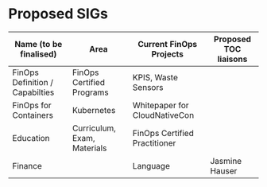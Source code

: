 # Proposed SIGs

| Name (to be finalised)  | Area        | Current FinOps Projects | Proposed TOC liaisons | 
| ------------------------|-------------|-------------------------|-----------------------|
| FinOps Definition / Capabilties |  FinOps Certified Programs | KPIS, Waste Sensors | |
| FinOps for Containers | Kubernetes | Whitepaper for CloudNativeCon  | | 
| Education | Curriculum, Exam, Materials | FinOps Certified Practitioner  |
| Finance |  | Language | Jasmine Hauser

